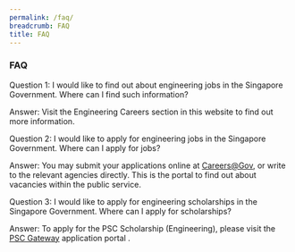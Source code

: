 ```yaml
---
permalink: /faq/
breadcrumb: FAQ
title: FAQ
---
```

### **FAQ**

Question 1: 
I would like to find out about engineering jobs in the Singapore Government. Where can I find such information? 

Answer: 
Visit the  Engineering Careers section in this website to find out more information. <br>


Question 2: 
I would like to apply for engineering jobs in the Singapore Government. Where can I apply for jobs?  

Answer:
You may submit your applications online at  [Careers@Gov](https://www.careers.gov.sg/), or write to the relevant agencies directly. This is the portal to find out about vacancies within the public service. <br>


Question 3: 
I would like to apply for engineering scholarships in the Singapore Government. Where can I apply for scholarships? 

Answer:
To apply for the PSC Scholarship (Engineering), please visit the [PSC Gateway](https://www.psc.gov.sg) application portal . <br>